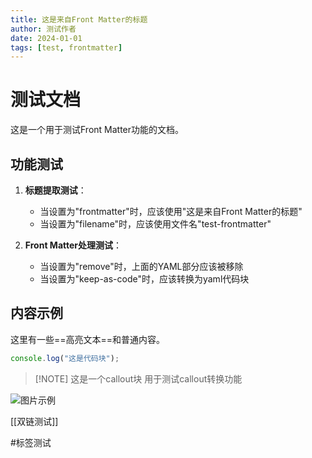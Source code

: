```yaml
---
title: 这是来自Front Matter的标题
author: 测试作者
date: 2024-01-01
tags: [test, frontmatter]
---
```


# 测试文档

这是一个用于测试Front Matter功能的文档。

## 功能测试

1. **标题提取测试**：
   - 当设置为"frontmatter"时，应该使用"这是来自Front Matter的标题"
   - 当设置为"filename"时，应该使用文件名"test-frontmatter"

2. **Front Matter处理测试**：
   - 当设置为"remove"时，上面的YAML部分应该被移除
   - 当设置为"keep-as-code"时，应该转换为yaml代码块

## 内容示例

这里有一些==高亮文本==和普通内容。

```javascript
console.log("这是代码块");
```

> [!NOTE] 这是一个callout块
> 用于测试callout转换功能

![图片示例](image.png)

[[双链测试]]

#标签测试

